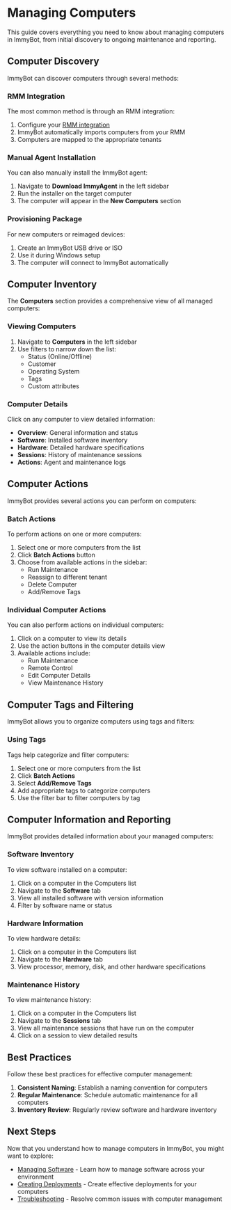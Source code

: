 # Managing Computers

This guide covers everything you need to know about managing computers in ImmyBot, from initial discovery to ongoing maintenance and reporting.

## Computer Discovery

ImmyBot can discover computers through several methods:

### RMM Integration

The most common method is through an RMM integration:

1. Configure your [RMM integration](/Documentation/Integrations/integration-overview.md)
2. ImmyBot automatically imports computers from your RMM
3. Computers are mapped to the appropriate tenants

### Manual Agent Installation

You can also manually install the ImmyBot agent:

1. Navigate to **Download ImmyAgent** in the left sidebar
2. Run the installer on the target computer
3. The computer will appear in the **New Computers** section

### Provisioning Package

For new computers or reimaged devices:

1. Create an ImmyBot USB drive or ISO
2. Use it during Windows setup
3. The computer will connect to ImmyBot automatically

## Computer Inventory

The **Computers** section provides a comprehensive view of all managed computers:

### Viewing Computers

1. Navigate to **Computers** in the left sidebar
2. Use filters to narrow down the list:
   - Status (Online/Offline)
   - Customer
   - Operating System
   - Tags
   - Custom attributes

### Computer Details

Click on any computer to view detailed information:

- **Overview**: General information and status
- **Software**: Installed software inventory
- **Hardware**: Detailed hardware specifications
- **Sessions**: History of maintenance sessions
- **Actions**: Agent and maintenance logs

## Computer Actions

ImmyBot provides several actions you can perform on computers:

### Batch Actions

To perform actions on one or more computers:

1. Select one or more computers from the list
2. Click **Batch Actions** button
3. Choose from available actions in the sidebar:
   - Run Maintenance
   - Reassign to different tenant
   - Delete Computer
   - Add/Remove Tags

### Individual Computer Actions

You can also perform actions on individual computers:

1. Click on a computer to view its details
2. Use the action buttons in the computer details view
3. Available actions include:
   - Run Maintenance
   - Remote Control
   - Edit Computer Details
   - View Maintenance History

## Computer Tags and Filtering

ImmyBot allows you to organize computers using tags and filters:

### Using Tags

Tags help categorize and filter computers:

1. Select one or more computers from the list
2. Click **Batch Actions**
3. Select **Add/Remove Tags**
4. Add appropriate tags to categorize computers
5. Use the filter bar to filter computers by tag

## Computer Information and Reporting

ImmyBot provides detailed information about your managed computers:

### Software Inventory

To view software installed on a computer:

1. Click on a computer in the Computers list
2. Navigate to the **Software** tab
3. View all installed software with version information
4. Filter by software name or status

### Hardware Information

To view hardware details:

1. Click on a computer in the Computers list
2. Navigate to the **Hardware** tab
3. View processor, memory, disk, and other hardware specifications

### Maintenance History

To view maintenance history:

1. Click on a computer in the Computers list
2. Navigate to the **Sessions** tab
3. View all maintenance sessions that have run on the computer
4. Click on a session to view detailed results

## Best Practices

Follow these best practices for effective computer management:

1. **Consistent Naming**: Establish a naming convention for computers
2. **Regular Maintenance**: Schedule automatic maintenance for all computers
3. **Inventory Review**: Regularly review software and hardware inventory

## Next Steps

Now that you understand how to manage computers in ImmyBot, you might want to explore:

- [Managing Software](/Documentation/HowToGuides/managing-software.md) - Learn how to manage software across your environment
- [Creating Deployments](/Documentation/HowToGuides/creating-managing-deployments.md) - Create effective deployments for your computers
- [Troubleshooting](/Documentation/Troubleshooting/troubleshooting.md) - Resolve common issues with computer management

